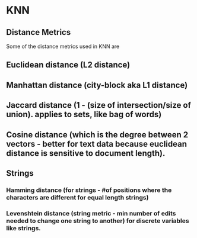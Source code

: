 # KNN 

## Distance Metrics

Some of the distance metrics used in KNN are 

## Euclidean distance (L2 distance)

## Manhattan distance (city-block aka L1 distance)

## Jaccard distance (1 - (size of intersection/size of union). applies to sets, like bag of words)

## Cosine distance (which is the degree between 2 vectors - better for text data because euclidean distance is sensitive to document length).

## Strings

### Hamming distance (for strings - #of positions where the characters are different for equal length strings)

### Levenshtein distance (string metric - min number of edits needed to change one string to another) for discrete variables like strings.

